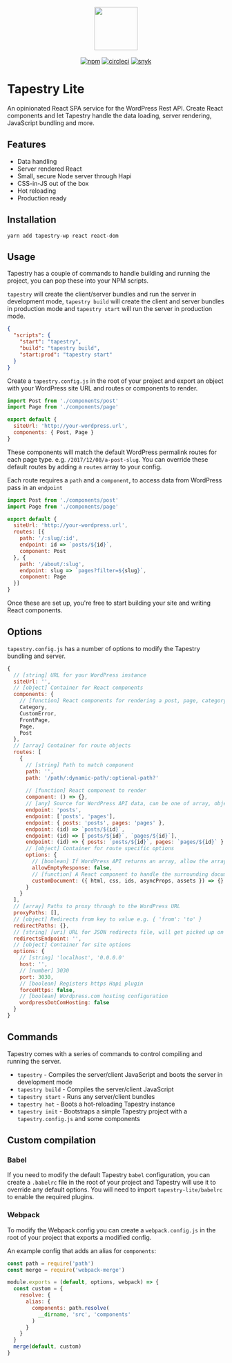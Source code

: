 <p align="center">
  <img src="https://cdn.rawgit.com/shortlist-digital/tapestry-wp/master/logo/tapestry-logo-glyph.svg" height="100" >
  <br>
  <br>
  <a href="https://www.npmjs.org/package/tapestry-lite"><img src="https://img.shields.io/npm/v/tapestry-lite.svg?style=flat" alt="npm"></a> <a href="https://circleci.com/gh/shortlist-digital/tapestry-lite/tree/master"><img src="https://circleci.com/gh/shortlist-digital/tapestry-lite/tree/master.svg?style=shield" alt="circleci"></a> <a href="https://snyk.io/test/github/shortlist-digital/tapestry-lite"><img src="https://snyk.io/test/github/shortlist-digital/tapestry-lite/badge.svg" alt="snyk"></a>
</p>

# Tapestry Lite

An opinionated React SPA service for the WordPress Rest API. Create React components and let Tapestry handle the data loading, server rendering, JavaScript bundling and more.

## Features

- Data handling
- Server rendered React
- Small, secure Node server through Hapi
- CSS-in-JS out of the box
- Hot reloading
- Production ready

## Installation

`yarn add tapestry-wp react react-dom`

## Usage

Tapestry has a couple of commands to handle building and running the project, you can pop these into your NPM scripts.

`tapestry` will create the client/server bundles and run the server in development mode, `tapestry build` will create the client and server bundles in production mode and `tapestry start` will run the server in production mode.

```json
{
  "scripts": {
    "start": "tapestry",
    "build": "tapestry build",
    "start:prod": "tapestry start"
  }
}
```

Create a `tapestry.config.js` in the root of your project and export an object with your WordPress site URL and routes or components to render.

```js
import Post from './components/post'
import Page from './components/page'

export default {
  siteUrl: 'http://your-wordpress.url',
  components: { Post, Page }
}
```

These components will match the default WordPress permalink routes for each page type. e.g. `/2017/12/08/a-post-slug`. You can override these default routes by adding a `routes` array to your config.

Each route requires a `path` and a `component`, to access data from WordPress pass in an `endpoint`

```js
import Post from './components/post'
import Page from './components/page'

export default {
  siteUrl: 'http://your-wordpress.url',
  routes: [{
    path: '/:slug/:id',
    endpoint: id => `posts/${id}`,
    component: Post
  }, {
    path: '/about/:slug',
    endpoint: slug => `pages?filter=${slug}`,
    component: Page
  }]
}
```

Once these are set up, you're free to start building your site and writing React components.

## Options

`tapestry.config.js` has a number of options to modify the Tapestry bundling and server.

```js
{
  // [string] URL for your WordPress instance
  siteUrl: '',
  // [object] Container for React components
  components: {
    // [function] React components for rendering a post, page, category
    Category,
    CustomError,
    FrontPage,
    Page,
    Post
  },
  // [array] Container for route objects
  routes: [
    {
      // [string] Path to match component
      path: '',
      path: '/path/:dynamic-path/:optional-path?'
      
      // [function] React component to render
      component: () => {},
      // [any] Source for WordPress API data, can be one of array, object or string, can also be a function that returns any of those data-types. When used as a function it has access to params from the path
      endpoint: 'posts',
      endpoint: ['posts', 'pages'],
      endpoint: { posts: 'posts', pages: 'pages' },
      endpoint: (id) => `posts/${id}`,
      endpoint: (id) => [`posts/${id}`, `pages/${id}`],
      endpoint: (id) => { posts: `posts/${id}`, pages: `pages/${id}` }
      // [object] Container for route specific options
      options: {
        // [boolean] If WordPress API returns an array, allow the array response to be empty
        allowEmptyResponse: false,
        // [function] A React component to handle the surrounding document
        customDocument: ({ html, css, ids, asyncProps, assets }) => {}
      }
    }
  ],
  // [array] Paths to proxy through to the WordPress URL
  proxyPaths: [],
  // [object] Redirects from key to value e.g. { 'from': 'to' }
  redirectPaths: {},
  // [string] [uri] URL for JSON redirects file, will get picked up on server boot
  redirectsEndpoint: '',
  // [object] Container for site options
  options: {
    // [string] 'localhost', '0.0.0.0'
    host: '',
    // [number] 3030
    port: 3030,
    // [boolean] Registers https Hapi plugin
    forceHttps: false,
    // [boolean] Wordpress.com hosting configuration
    wordpressDotComHosting: false
  }
}
```

## Commands

Tapestry comes with a series of commands to control compiling and running the server.

- `tapestry` - Compiles the server/client JavaScript and boots the server in development mode
- `tapestry build` - Compiles the server/client JavaScript
- `tapestry start` - Runs any server/client bundles
- `tapestry hot` - Boots a hot-reloading Tapestry instance
- `tapestry init` - Bootstraps a simple Tapestry project with a `tapestry.config.js` and some components

## Custom compilation

### Babel
If you need to modify the default Tapestry `babel` configuration, you can create a `.babelrc` file in the root of your project and Tapestry will use it to override any default options. You will need to import `tapestry-lite/babelrc` to enable the required plugins.

### Webpack
To modify the Webpack config you can create a `webpack.config.js` in the root of your project that exports a modified config.

An example config that adds an alias for `components`:

```js
const path = require('path')
const merge = require('webpack-merge')

module.exports = (default, options, webpack) => {
  const custom = {
    resolve: {
      alias: {
        components: path.resolve(
          __dirname, 'src', 'components'
        )
      }
    }
  }
  merge(default, custom)
}
```
